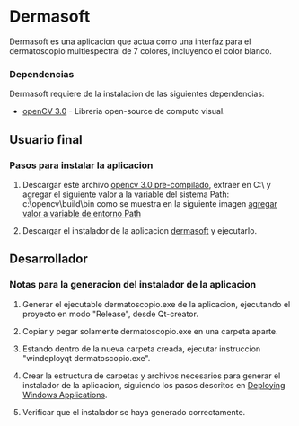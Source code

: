 # Dermasoft

Dermasoft es una aplicacion que actua como una interfaz para el dermatoscopio multiespectral de 7 colores, incluyendo el color blanco.

### Dependencias

Dermasoft requiere de la instalacion de las siguientes dependencias:

+ [openCV 3.0](http://opencv.org/) - Libreria open-source de computo visual.

## Usuario final

### Pasos para instalar la aplicacion

1. Descargar este archivo [opencv 3.0 pre-compilado](), extraer en C:\ y agregar el siguiente valor a la variable del sistema Path:
c:\opencv\build\bin como se muestra en la siguiente imagen [agregar valor a variable de entorno Path](https://mega.nz/#!q9VFWASZ!LVVSHsgSJ79tHPGYQennFeAHJk3N0qAV9w0b2hCxl4k)

2. Descargar el instalador de la aplicacion [dermasoft](https://mega.nz/#!u1ciRKxa!hZiEpucE12bt3vZa0coxlv8lXYHhh5JN-LH-vgtwO1A) y ejecutarlo.

## Desarrollador

### Notas para la generacion del instalador de la aplicacion

1. Generar el ejecutable dermatoscopio.exe de la aplicacion, ejecutando el proyecto en modo "Release", desde Qt-creator.

2. Copiar y pegar solamente dermatoscopio.exe en una carpeta aparte.

3. Estando dentro de la nueva carpeta creada, ejecutar instruccion "windeployqt dermatoscopio.exe".

4. Crear la estructura de carpetas y archivos necesarios para generar el instalador de la aplicacion,
siguiendo los pasos descritos en [Deploying Windows Applications](https://wiki.qt.io/Deploying_Windows_Applications).

5. Verificar que el instalador se haya generado correctamente.